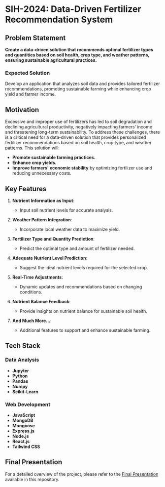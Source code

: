 # SIH-2024: Data-Driven Fertilizer Recommendation System

## Problem Statement

**Create a data-driven solution that recommends optimal fertilizer types and quantities based on soil health, crop type, and weather patterns, ensuring sustainable agricultural practices.**

### Expected Solution

Develop an application that analyzes soil data and provides tailored fertilizer recommendations, promoting sustainable farming while enhancing crop yield and farmer income.

## Motivation

Excessive and improper use of fertilizers has led to soil degradation and declining agricultural productivity, negatively impacting farmers' income and threatening long-term sustainability. To address these challenges, there is a critical need for a data-driven solution that provides personalized fertilizer recommendations based on soil health, crop type, and weather patterns. This solution will:

- **Promote sustainable farming practices.**
- **Enhance crop yields.**
- **Improve farmers' economic stability** by optimizing fertilizer use and reducing unnecessary costs.

## Key Features

1. **Nutrient Information as Input**: 
   - Input soil nutrient levels for accurate analysis.

2. **Weather Pattern Integration**:
   - Incorporate local weather data to maximize yield.

3. **Fertilizer Type and Quantity Prediction**:
   - Predict the optimal type and amount of fertilizer needed.

4. **Adequate Nutrient Level Prediction**:
   - Suggest the ideal nutrient levels required for the selected crop.

5. **Real-Time Adjustments**:
   - Dynamic updates and recommendations based on changing conditions.

6. **Nutrient Balance Feedback**:
   - Provide insights on nutrient balance for sustainable soil health.

7. **And Much More...**:
   - Additional features to support and enhance sustainable farming.

## Tech Stack

### Data Analysis

- **Jupyter**
- **Python**
- **Pandas**
- **Numpy**
- **Scikit-Learn**

### Web Development

- **JavaScript**
- **MongoDB**
- **Mongoose**
- **Express.js**
- **Node.js**
- **React.js**
- **Tailwind CSS**

## Final Presentation

For a detailed overview of the project, please refer to the [Final Presentation](./Presentation.pdf) available in this repository.
